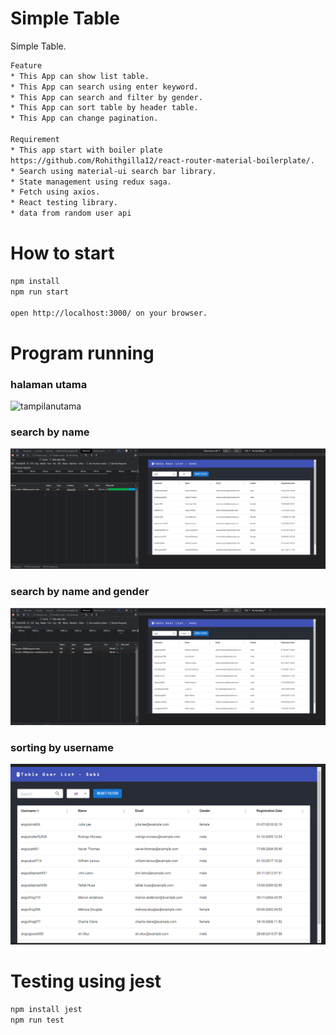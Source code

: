 # Simple Table

Simple Table.
```bash
Feature
* This App can show list table.
* This App can search using enter keyword.
* This App can search and filter by gender.
* This App can sort table by header table.
* This App can change pagination.

Requirement
* This app start with boiler plate
https://github.com/Rohithgilla12/react-router-material-boilerplate/.
* Search using material-ui search bar library.
* State management using redux saga.
* Fetch using axios.
* React testing library.
* data from random user api
```

# How to start

```bash
npm install
npm run start

open http://localhost:3000/ on your browser.
```

# Program running

### halaman utama
![tampilanutama](/images/first-ui.png)

### search by name
![filterbyname](/images/search_by.png)

### search by name and gender
![searchbygender](/images/search_and_gender.png)

### sorting by username
![sorting](/images/sorting_by_username.png)

# Testing using jest

```bash
npm install jest
npm run test
```
